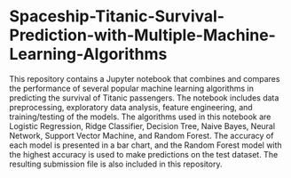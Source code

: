 # Spaceship-Titanic-Survival-Prediction-with-Multiple-Machine-Learning-Algorithms

This repository contains a Jupyter notebook that combines and compares the performance of several popular machine learning algorithms in predicting the survival of Titanic passengers. The notebook includes data preprocessing, exploratory data analysis, feature engineering, and training/testing of the models. The algorithms used in this notebook are Logistic Regression, Ridge Classifier, Decision Tree, Naive Bayes, Neural Network, Support Vector Machine, and Random Forest. The accuracy of each model is presented in a bar chart, and the Random Forest model with the highest accuracy is used to make predictions on the test dataset. The resulting submission file is also included in this repository.
